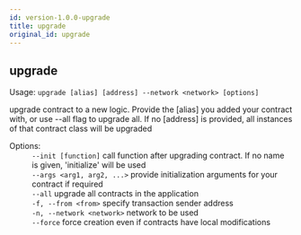 ```yaml
---
id: version-1.0.0-upgrade
title: upgrade
original_id: upgrade
---
```


<div class="cli-command"><h2 class="cli-title">upgrade</h2><p class="cli-usage">Usage: <code>upgrade [alias] [address] --network &lt;network&gt; [options]</code></p><p>upgrade contract to a new logic. Provide the [alias] you added your contract with, or use --all flag to upgrade all. If no [address] is provided, all instances of that contract class will be upgraded<br/></p><dl><dt><span>Options:</span></dt><dd><div><code>--init [function]</code> call function after upgrading contract. If no name is given, &#x27;initialize&#x27; will be used</div><div><code>--args &lt;arg1, arg2, ...&gt;</code> provide initialization arguments for your contract if required</div><div><code>--all</code> upgrade all contracts in the application</div><div><code>-f, --from &lt;from&gt;</code> specify transaction sender address</div><div><code>-n, --network &lt;network&gt;</code> network to be used</div><div><code>--force</code> force creation even if contracts have local modifications</div></dd></dl></div>
